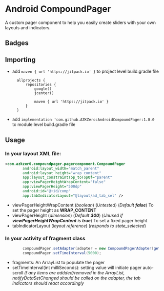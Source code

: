 # Android CompoundPager

A custom pager component to help you easily create sliders with your own layouts and indicators.

## Badges

## Importing

* add ```maven { url 'https://jitpack.io' }``` to project level build.gradle file
    ```
      allprojects {
          repositories {
              google()
              jcenter()
      
              maven { url 'https://jitpack.io' }
          }
      }
    ```
 * add ```implementation 'com.github.AZKZero:AndroidCompoundPager:1.0.0``` to module level build.gradle file
 
## Usage

### In your layout XML file:
```xml
<com.azkzer0.compoundpager.pagercomponent.CompoundPager
        android:layout_width="match_parent"
        android:layout_height="wrap_content"
        app:layout_constraintTop_toTopOf="parent"
        app:viewPagerHeightWrapContent="false"
        app:viewPagerHeight="500dp"
        android:id="@+id/comp"
        app:tabIndicatorLayout="@layout/ad_tab_sel" />
``` 
* viewPagerHeightWrapContent (*boolean*) (*Untested*) (*Default **false***)
    To set the pager height as **WRAP_CONTENT**
* viewPagerHeight (*dimension*) (*Default **300***) (*Unused if **viewPagerHeightWrapContent** is **true***)
    To set a fixed pager height
* tabIndicatorLayout (*layout reference*) (*responds to state_selected*)

### In your activity of fragment class
```java
        compoundPager.setAdapter(adapter = new CompoundPagerAdapter(getSupportFragmentManager(),fragments));
        compoundPager.setTimeInterval(5000);
```
* fragments: An ArrayList<Fragments> to populate the pager
* setTimeInterval(int milliSeconds): setting value will initiate pager auto-scroll
*If any items are addded/removed in the ArrayList<Fragments>, notifyDataSetChanged should be called on the adapter, the tab indicators should react accordingly*